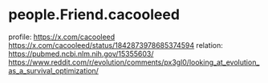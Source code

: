 # people.Friend.cacooleed
profile: https://x.com/cacooleed https://x.com/cacooleed/status/1842873978685374594 relation: https://pubmed.ncbi.nlm.nih.gov/15355603/ https://www.reddit.com/r/evolution/comments/px3gl0/looking_at_evolution_as_a_survival_optimization/
